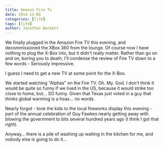 ```yaml
---
title: Amazon Fire Tv
date: 2014-11-05
categories: [life]
tags: [life]
author: Jonathan Beckett
---
```


We finally plugged in the Amazon Fire TV this evening, and decommissioned the XBox 360 from the lounge. Of course now I have nothing to plug the X-Box into, but it didn't really matter. Rather than go on and on, boring you to death, I'll condense the review of Fire TV down to a few words - Seriously impressive.

I guess I need to get a new TV at some point for the X-Box.

We started watching "Alphas" on the Fire TV. Oh. My. God. I don't think it would be quite so funny if we lived in the US, because it would strike too close to home, but... SO funny. Given that Texas just voted in a guy that thinks global warming is a hoax... no words.

Nearly forgot - took the kids to the local fireworks display this evening - part of the annual celebration of Guy Fawkes nearly getting away with blowing the government to bits several hundred years ago (I think I got that right).

Anyway... there is a pile of washing up waiting in the kitchen for me, and nobody else is going to do it...